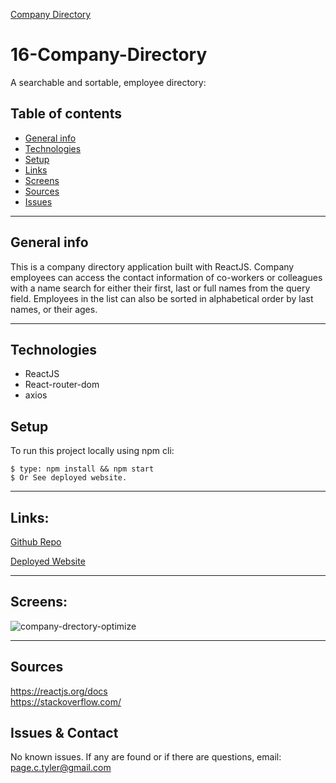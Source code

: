 [Company Directory](https://compdirect.herokuapp.com/)


# 16-Company-Directory

A searchable and sortable, employee directory:

## Table of contents
* [General info](#general-info)
* [Technologies](#technologies)
* [Setup](#setup)
* [Links](#links)
* [Screens](#screen-grabs)
* [Sources](#sources)
* [Issues](#issues)

___

## General info
This is a company directory application built with ReactJS.  Company employees can access the contact information of co-workers or colleagues with a name search for either their first, last or full names from the query field. Employees in the list can also be sorted in alphabetical order by last names, or their ages.  

___

## Technologies
* ReactJS
* React-router-dom
* axios

	
## Setup
To run this project locally using npm cli:
```
$ type: npm install && npm start
$ Or See deployed website.  
```
___

## Links:

[Github Repo](https://github.com/drthisguy/16-company-directory)

[Deployed Website](https://compdirect.herokuapp.com)

___

## Screens:
![company-drectory-optimize](https://user-images.githubusercontent.com/48693333/79058874-3610a380-7c41-11ea-8343-a33239e36c5f.gif)


___

## Sources
https://reactjs.org/docs  
https://stackoverflow.com/


## Issues & Contact

No known issues.  If any are found or if there are questions, email:  
page.c.tyler@gmail.com 